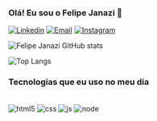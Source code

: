 ### Olá! Eu sou o Felipe Janazi 👋

[![Linkedin](https://img.shields.io/badge/LinkedIn-0077B5?style=for-the-badge&logo=linkedin&logoColor=white)](https://www.linkedin.com/in/felipe-janazi-6443002b2/)  [![Email](https://img.shields.io/badge/Gmail-D14836?style=for-the-badge&logo=gmail&logoColor=white)](mailto:felipe.janazi@sptech.school)    [![Instagram](https://img.shields.io/badge/Instagram-E4405F?style=for-the-badge&logo=instagram&logoColor=white)](https://www.instagram.com/janazi__/)


![Felipe Janazi GitHub stats](https://github-readme-stats.vercel.app/api?username=Felipe-Janazi&show_icons=true&theme=dracula)

![Top Langs](https://github-readme-stats.vercel.app/api/top-langs/?username=Felipe-Janazi&layout=compact&theme=dracula)

### Tecnologias que eu uso no meu dia

<div style="display:inline_block"> <br>
  <img align="center" alt="html5" src="https://img.shields.io/badge/HTML5-E34F26?style=for-the-badge&logo=html5&logoColor=white" >
  <img align="center" alt="css" src="https://img.shields.io/badge/CSS3-1572B6?style=for-the-badge&logo=css3&logoColor=white" >
  <img align="center" alt="js" src="https://img.shields.io/badge/JavaScript-323330?style=for-the-badge&logo=javascript&logoColor=F7DF1E" >
  <img align="center" alt="node" src="https://img.shields.io/badge/Node.js-43853D?style=for-the-badge&logo=node.js&logoColor=white" >  
</div>
